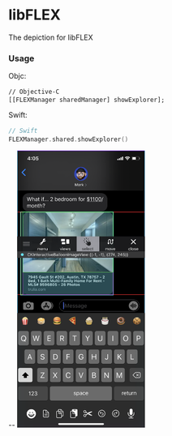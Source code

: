 # libFLEX

The depiction for libFLEX

### Usage

Objc:

```objc
// Objective-C
[[FLEXManager sharedManager] showExplorer];
```

Swift:

```swift
// Swift
FLEXManager.shared.showExplorer()
```
--
<img src="screenshots/flex1.png" width=50% height=50%>
